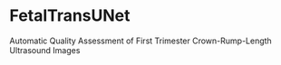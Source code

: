 # FetalTransUNet
Automatic Quality Assessment of First Trimester Crown-Rump-Length Ultrasound Images
